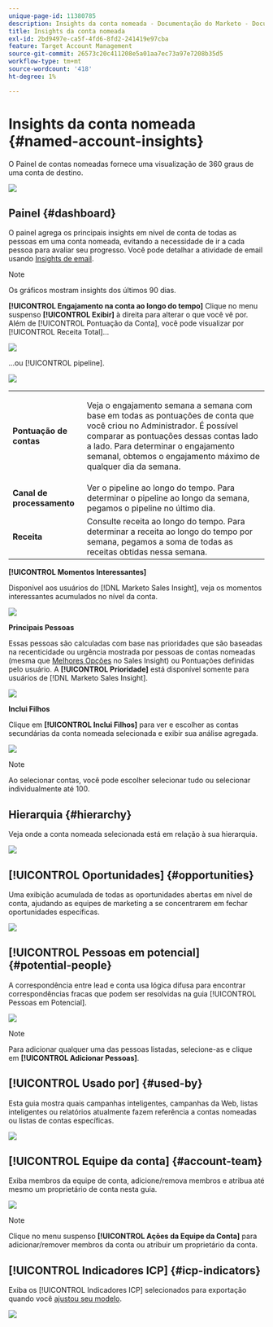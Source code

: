 ```yaml
---
unique-page-id: 11380785
description: Insights da conta nomeada - Documentação do Marketo - Documentação do produto
title: Insights da conta nomeada
exl-id: 2bd9497e-ca5f-4fd6-8fd2-241419e97cba
feature: Target Account Management
source-git-commit: 26573c20c411208e5a01aa7ec73a97e7208b35d5
workflow-type: tm+mt
source-wordcount: '418'
ht-degree: 1%

---
```


# Insights da conta nomeada {#named-account-insights}

O Painel de contas nomeadas fornece uma visualização de 360 graus de uma conta de destino.

![](assets/one-1.png)

## Painel {#dashboard}

O painel agrega os principais insights em nível de conta de todas as pessoas em uma conta nomeada, evitando a necessidade de ir a cada pessoa para avaliar seu progresso. Você pode detalhar a atividade de email usando [Insights de email](/help/marketo/product-docs/reporting/email-insights/filtering-in-email-insights.md#account-based-marketing).

>[!NOTE]
>
>Os gráficos mostram insights dos últimos 90 dias.

**[!UICONTROL Engajamento na conta ao longo do tempo]** Clique no menu suspenso **[!UICONTROL Exibir]** à direita para alterar o que você vê por. Além de [!UICONTROL Pontuação da Conta], você pode visualizar por [!UICONTROL Receita Total]...

![](assets/two-new.png)

...ou [!UICONTROL pipeline].

![](assets/three-new.png)

<table>
 <tbody>
  <tr>
   <td><strong><span class="uicontrol">Pontuação de contas</span></strong></td>
   <td><p>Veja o engajamento semana a semana com base em todas as pontuações de conta que você criou no <span class="uicontrol">Administrador</span>. É possível comparar as pontuações dessas contas lado a lado. Para determinar o engajamento semanal, obtemos o engajamento máximo de qualquer dia da semana.</p></td>
  </tr>
  <tr>
   <td><strong><span class="uicontrol">Canal de processamento</span></strong></td>
   <td>Ver o pipeline ao longo do tempo. Para determinar o pipeline ao longo da semana, pegamos o pipeline no último dia.</td>
  </tr>
  <tr>
   <td><strong><span class="uicontrol">Receita</span></strong></td>
   <td>Consulte receita ao longo do tempo. Para determinar a receita ao longo do tempo por semana, pegamos a soma de todas as receitas obtidas nessa semana.</td>
  </tr>
 </tbody>
</table>

**[!UICONTROL Momentos Interessantes]**

Disponível aos usuários do [!DNL Marketo Sales Insight], veja os momentos interessantes acumulados no nível da conta.

![](assets/int-mom.png)

**Principais Pessoas**

Essas pessoas são calculadas com base nas prioridades que são baseadas na recenticidade ou urgência mostrada por pessoas de contas nomeadas (mesma que [Melhores Opções](/help/marketo/product-docs/marketo-sales-insight/msi-for-salesforce/features/stars-and-flames/priority-urgency-relative-score-and-best-bets.md) no Sales Insight) ou Pontuações definidas pelo usuário. A **[!UICONTROL Prioridade]** está disponível somente para usuários de [!DNL Marketo Sales Insight].

![](assets/top-ten.png)

**Inclui Filhos**

Clique em **[!UICONTROL Inclui Filhos]** para ver e escolher as contas secundárias da conta nomeada selecionada e exibir sua análise agregada.

![](assets/abm.png)

>[!NOTE]
>
>Ao selecionar contas, você pode escolher selecionar tudo ou selecionar individualmente até 100.

## Hierarquia {#hierarchy}

Veja onde a conta nomeada selecionada está em relação à sua hierarquia.

![](assets/hierarchy.png)

## [!UICONTROL Oportunidades] {#opportunities}

Uma exibição acumulada de todas as oportunidades abertas em nível de conta, ajudando as equipes de marketing a se concentrarem em fechar oportunidades específicas.

![](assets/four-1.png)

## [!UICONTROL Pessoas em potencial] {#potential-people}

A correspondência entre lead e conta usa lógica difusa para encontrar correspondências fracas que podem ser resolvidas na guia [!UICONTROL Pessoas em Potencial].

![](assets/five-1.png)

>[!NOTE]
>
>Para adicionar qualquer uma das pessoas listadas, selecione-as e clique em **[!UICONTROL Adicionar Pessoas]**.

## [!UICONTROL Usado por] {#used-by}

Esta guia mostra quais campanhas inteligentes, campanhas da Web, listas inteligentes ou relatórios atualmente fazem referência a contas nomeadas ou listas de contas específicas.

![](assets/six-1.png)

## [!UICONTROL Equipe da conta] {#account-team}

Exiba membros da equipe de conta, adicione/remova membros e atribua até mesmo um proprietário de conta nesta guia.

![](assets/seven-1.png)

>[!NOTE]
>
>Clique no menu suspenso **[!UICONTROL Ações da Equipe da Conta]** para adicionar/remover membros da conta ou atribuir um proprietário da conta.

## [!UICONTROL Indicadores ICP] {#icp-indicators}

Exiba os [!UICONTROL Indicadores ICP] selecionados para exportação quando você [ajustou seu modelo](/help/marketo/product-docs/target-account-management/account-profiling/account-profiling-ranking-and-tuning.md#model-tuning).

![](assets/eight.png)
